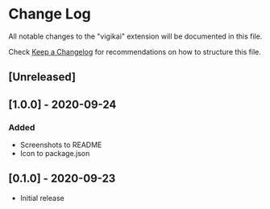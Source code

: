 # Change Log

All notable changes to the "vigikai" extension will be documented in this file.

Check [Keep a Changelog](https://keepachangelog.com/en/1.0.0/) for recommendations on how to structure this file.

## [Unreleased]

## [1.0.0] - 2020-09-24

### Added

- Screenshots to README
- Icon to package.json

## [0.1.0] - 2020-09-23

- Initial release
